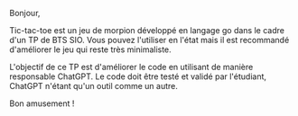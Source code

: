 Bonjour,

Tic-tac-toe est un jeu de morpion développé en langage go dans le cadre d'un TP de BTS SIO.
Vous pouvez l'utiliser en l'état mais il est recommandé d'améliorer le jeu qui reste très minimaliste.

L'objectif de ce TP est d'améliorer le code en utilisant de manière responsable ChatGPT.
Le code doit être testé et validé par l'étudiant, ChatGPT n'étant qu'un outil comme un autre.

Bon amusement !